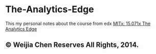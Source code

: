 The-Analytics-Edge
==================
This my personal notes about the course from edx [MITx: 15.071x The Analytics Edge](https://courses.edx.org/courses/MITx/15.071x/1T2014/info)

## © Weijia Chen Reserves All Rights, 2014.
